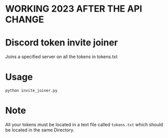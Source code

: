 # WORKING 2023 AFTER THE API CHANGE

# Discord token invite joiner
Joins a specified server on all the tokens in tokens.txt

# Usage
`python invite_joiner.py`

# Note
All your tokens must be located in a text file called `tokens.txt` which should be located in the same Directory.
